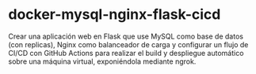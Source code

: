 # docker-mysql-nginx-flask-cicd
Crear una aplicación web en Flask que use MySQL como base de datos (con replicas), Nginx como balanceador de carga y configurar un flujo de CI/CD con GitHub Actions para realizar el build y despliegue automático sobre una máquina virtual, exponiéndola mediante ngrok.
